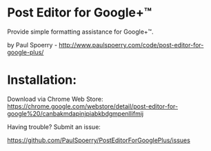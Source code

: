 Post Editor for Google+™
========================

Provide simple formatting assistance for Google+™.

by Paul Spoerry - http://www.paulspoerry.com/code/post-editor-for-google-plus/


Installation:
=============

Download via Chrome Web Store: https://chrome.google.com/webstore/detail/post-editor-for-google%20/canbakmdapinjpiabkbdgmpenllifmij

Having trouble? Submit an issue:

https://github.com/PaulSpoerry/PostEditorForGooglePlus/issues


